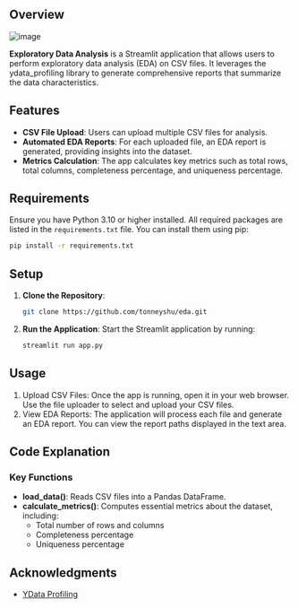 ## Overview

![image](https://github.com/user-attachments/assets/2da84561-e6c1-4960-96c8-1db4c4da8f19)

**Exploratory Data Analysis** is a Streamlit application that allows users to perform exploratory data analysis (EDA) on CSV files. It leverages the ydata_profiling library to generate comprehensive reports that summarize the data characteristics.

## Features

- **CSV File Upload**: Users can upload multiple CSV files for analysis.
- **Automated EDA Reports**: For each uploaded file, an EDA report is generated, providing insights into the dataset.
- **Metrics Calculation**: The app calculates key metrics such as total rows, total columns, completeness percentage, and uniqueness percentage.

## Requirements

Ensure you have Python 3.10 or higher installed. All required packages are listed in the `requirements.txt` file. You can install them using pip:

```bash
pip install -r requirements.txt
```

## Setup

1. **Clone the Repository**: 
   ```bash
   git clone https://github.com/tonneyshu/eda.git
   ```

2. **Run the Application**:
   Start the Streamlit application by running:
   ```bash
   streamlit run app.py
   ```

## Usage

1. Upload CSV Files: Once the app is running, open it in your web browser. Use the file uploader to select and upload your CSV files.
2. View EDA Reports: The application will process each file and generate an EDA report. You can view the report paths displayed in the text area.

## Code Explanation

### Key Functions

- **load_data()**: Reads CSV files into a Pandas DataFrame.
- **calculate_metrics()**: Computes essential metrics about the dataset, including:
   - Total number of rows and columns
   - Completeness percentage
   - Uniqueness percentage

## Acknowledgments

- [YData Profiling](https://github.com/ydataai/ydata-profiling)
